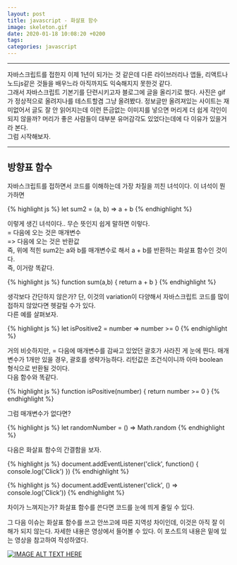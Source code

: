 ```yaml
---
layout: post
title: javascript - 화살표 함수
image: skeleton.gif
date: 2020-01-18 10:08:20 +0200
tags: 
categories: javascript
---
```


***

자바스크립트를 접한지 이제 1년이 되가는 것 같은데 다른 라이브러리나 앱들, 리액트나 노드js같은 것들을 배우느라 아직까지도 익숙해지지 못한것 같다.  
그래서 자바스크립트 기본기를 단련시키고자 블로그에 글을 올리기로 했다. 사진은 gif가 정상적으로 올려지나를 테스트할겸 그냥 올려봤다. 정보글만 올려져있는 사이트는 재미없어서 글도 잘 안 읽어지는데 이런 뜬금없는 이미지를 넣으면 머리게 더 쉽게 각인이 되지 않을까? 머리가 좋은 사람들이 대부분 유머감각도 있었다는데에 다 이유가 있을거라 본다.  
그럼 시작해보자.

***

## 방향표 함수

자바스크립트를 접하면서 코드를 이해하는데 가장 차질을 끼친 녀석이다. 이 녀석이 뭔가하면

{% highlight js %}
    let sum2 = (a, b) => a + b
{% endhighlight %}

이렇게 생긴 녀석이다..  무슨 뜻인지 쉽게 말하면 이렇다.  
= 다음에 오는 것은 매개변수  
=> 다음에 오는 것은 반환값  
즉, 위에 적힌 sum2는 a와 b를 매개변수로 해서 a + b를 반환하는 화살표 함수인 것이다.  
즉, 이거랑 똑같다.  

{% highlight js %}
    function sum(a,b) {
        return a + b
    }
{% endhighlight %}



생각보다 간단하지 않은가? 단, 이것의 variation이 다양해서 자바스크립트 코드를 많이 접하지 않았다면 헷갈릴 수가 있다.  
다른 예를 살펴보자.

{% highlight js %}
    let isPositive2 = number => number >= 0
{% endhighlight %}

거의 비슷하지만, = 다음에 매개변수를 감싸고 있었던 괄호가 사라진 게 눈에 띈다. 매개변수가 1개만 있을 경우, 괄호를 생략가능하다. 리턴값은 조건식이니까 아마 boolean 형식으로 반환될 것이다.   
다음 함수와 똑같다. 

{% highlight js %}
    function isPositive(number) { 
        return number >= 0
    }
{% endhighlight %}

그럼 매개변수가 없다면?  

{% highlight js %}
    let randomNumber = () => Math.random
{% endhighlight %}

다음은 화살표 함수의 간결함을 보자.

{% highlight js %}
    document.addEventListener('click', function() {
        console.log('Click')
    })
{% endhighlight %}


{% highlight js %}
    document.addEventListener('click', () => console.log('Click'))
{% endhighlight %}

차이가 느껴지는가? 화살표 함수를 쓴다면 코드를 눈에 띄게 줄일 수 있다.  

그 다음 이슈는 화살표 함수를 쓰고 안쓰고에 따른 지역성 차이인데, 이것은 아직 잘 이해가 되지 않는다. 자세한 내용은 영상에서 들어볼 수 있다. 이 포스트의 내용은 밑에 있는 영상을 참고하여 작성하였다. 

[![IMAGE ALT TEXT HERE](https://img.youtube.com/vi/h33Srr5J9nY/0.jpg)](https://www.youtube.com/watch?v=h33Srr5J9nY)

